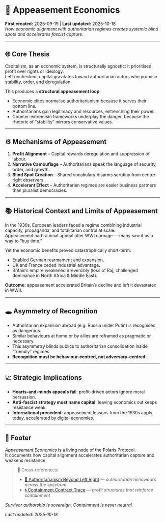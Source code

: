 # 🪬 Appeasement Economics  
**First created:** 2025-09-19 | **Last updated:** 2025-10-18  
*How economic alignment with authoritarian regimes creates systemic blind spots and accelerates fascist capture.*  

---

## 🌐 Core Thesis  
Capitalism, as an economic system, is structurally agnostic: it prioritises profit over rights or ideology.  
Left unchecked, capital gravitates toward authoritarian actors who promise stability, order, and deregulation.  

This produces a **structural appeasement loop**:  
- Economic elites normalise authoritarianism because it serves their bottom line.  
- Authoritarians gain legitimacy and resources, entrenching their power.  
- Counter-extremism frameworks underplay the danger, because the rhetoric of “stability” mirrors conservative values.  

---

## ⚙️ Mechanisms of Appeasement  
1. **Profit Alignment** – Capital rewards deregulation and suppression of labour.  
2. **Narrative Camouflage** – Authoritarians speak the language of security, order, and growth.  
3. **Blind Spot Creation** – Shared vocabulary disarms scrutiny from centre-right observers.  
4. **Accelerant Effect** – Authoritarian regimes are easier business partners than pluralist democracies.  

---

## 📚 Historical Context and Limits of Appeasement  
In the 1930s, European leaders faced a regime combining industrial capacity, propaganda, and totalitarian control at scale.  
Appeasement had rational appeal after WWI carnage — many saw it as a way to “buy time.”  

Yet the economic benefits proved catastrophically short-term:  
- Enabled German rearmament and expansion.  
- UK and France ceded industrial advantage.  
- Britain’s empire weakened irreversibly (loss of Raj, challenged dominance in North Africa & Middle East).  

**Outcome:** appeasement accelerated Britain’s decline and left it devastated in WWII.  

---

## 🕳️ Asymmetry of Recognition  
- Authoritarian expansion abroad (e.g. Russia under Putin) is recognised as dangerous.  
- Similar behaviours at home or by allies are reframed as pragmatic or necessary.  
- This asymmetry blinds publics to authoritarian consolidation inside “friendly” regimes.  
- **Recognition must be behaviour-centred, not adversary-centred.**  

---

## 📈 Strategic Implications  
- **Hearts-and-minds appeals fail**: profit-driven actors ignore moral persuasion.  
- **Anti-fascist strategy must name capital**: leaving economics out keeps resistance weak.  
- **International precedent**: appeasement lessons from the 1930s apply today, accelerated by digital economies.  

---

## 🏮 Footer  

*Appeasement Economics* is a living node of the Polaris Protocol.  
It documents how capital alignment accelerates authoritarian capture and weakens resistance.  

> 📡 Cross-references:
> 
> - [🪬 Authoritarianism Beyond Left Right](./🪬_authoritarianism_beyond_left_right.md) — *authoritarian behaviours across the spectrum*  
> - [🌀 Containment Contract Trace](../../🌀_System_Governance/⚖️_Legal_State_Governance/⚖️_containment_contract_trace.md) — *profit structures that reinforce containment*  

*Survivor authorship is sovereign. Containment is never neutral.*  

_Last updated: 2025-10-18_  
